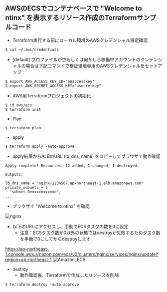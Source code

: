 ## AWSのECSでコンテナベースで "Welcome to ntinx" を表示するリソース作成のTerraformサンプルコード

- Terraform実行する前にローカル環境のAWSクレデンシャル設定確認

```
$ cat ~/.aws/credentials
```

- [default] プロファイルが空もしくは何かしら稼働中アカウントのクレデンシャルの場合は下記コマンドで検証環境専用のAWSクレデンシャルをセットアップ

```
$ export AWS_ACCESS_KEY_ID="anaccesskey"
$ export AWS_SECRET_ACCESS_KEY="asecretkey"
```

- AWS用Terraformプロジェクトの初期化

```
$ cd aws/ecs
$ terraform init
```

- Plan

```
$ terraform plan
```

- apply

```
$ terraform apply -auto-approve
```

- apply結果からALBのURL (lb_dns_name) をコピーしてブラウザで動作確認

```
Apply complete! Resources: 12 added, 1 changed, 1 destroyed.

Outputs:

lb_dns_name = "nginx-1234567.ap-northeast-1.elb.amazonaws.com"
private_subnets = [
  "subnet-0exxxxxxxxxxe",
...
```

- ブラウザで "Welcome to ntinx" を確認

![nginx](https://user-images.githubusercontent.com/47206868/226575203-79276de9-1dba-41f4-bbbb-8e0b37c6f16e.png)


- 以下のURLにアクセスし、手動でECSタスクの数を0に設定
    - 注意：ECSタスク数が0以外の状態ではdestroyが失敗するためタスク数を手動で0にしてからdestroyします

https://ap-northeast-1.console.aws.amazon.com/ecs/v2/clusters/nginx/services/nginx/update?region=ap-northeast-1
![Amazon_ECS](https://user-images.githubusercontent.com/47206868/226576869-63c433a6-cc89-40ee-87ea-46ba7efb7627.png)

- destroy
    - 動作確認後、Terraformで作成したリソースを削除


```
$ terraform destroy -auto-approve
```
